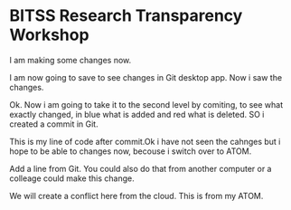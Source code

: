 # BITSS Research Transparency Workshop
I am making some changes now.

I am now going to save to see changes in Git desktop app.
Now i saw the changes.

Ok. Now i am going to take it to the second level by comiting, to see what exactly changed, in blue what is added and red what is deleted. SO i created a commit in Git.

This is my line of code after commit.Ok i have not seen the cahnges but i hope to be able to changes now, becouse i switch over to ATOM.



Add a line from Git. You could also do that from another computer or a colleage could make this change.

We will create a conflict here from the cloud. This is from my ATOM. 
